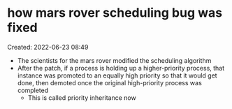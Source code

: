# how mars rover scheduling bug was fixed
Created: 2022-06-23 08:49

- The scientists for the mars rover modified the scheduling algorithm
- After the patch, if a process is holding up a higher-priority process, that instance was promoted to an equally high priority so that it would get done, then demoted once the original high-priority process was completed
	- This is called priority inheritance now 